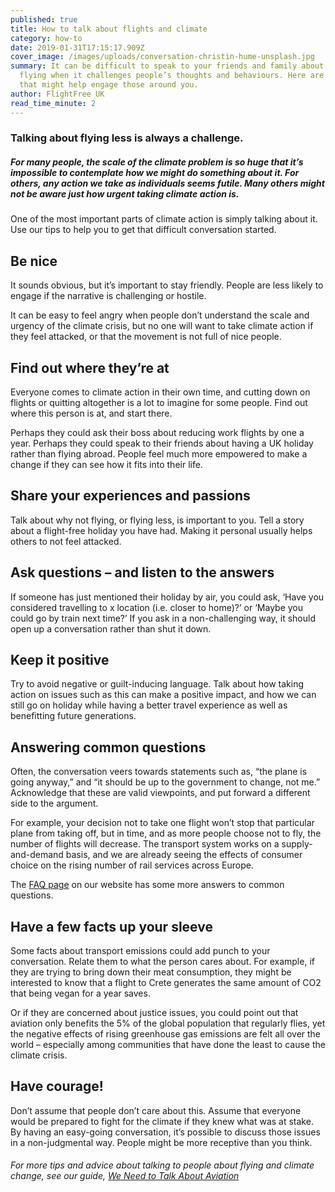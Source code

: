 ```yaml
---
published: true
title: How to talk about flights and climate
category: how-to
date: 2019-01-31T17:15:17.909Z
cover_image: /images/uploads/conversation-christin-hume-unsplash.jpg
summary: It can be difficult to speak to your friends and family about not
  flying when it challenges people’s thoughts and behaviours. Here are some tips
  that might help engage those around you.
author: FlightFree UK
read_time_minute: 2
---
```

### Talking about flying less is always a challenge.

##### For many people, the scale of the climate problem is so huge that it’s impossible to contemplate how we might do something about it. For others, any action we take as individuals seems futile. Many others might not be aware just how urgent taking climate action is. 

One of the most important parts of climate action is simply talking about it. Use our tips to help you to get that difficult conversation started. 

## Be nice

It sounds obvious, but it’s important to stay friendly. People are less likely to engage if the narrative is challenging or hostile. 

It can be easy to feel angry when people don’t understand the scale and urgency of the climate crisis, but no one will want to take climate action if they feel attacked, or that the movement is not full of nice people. 

## Find out where they’re at

Everyone comes to climate action in their own time, and cutting down on flights or quitting altogether is a lot to imagine for some people. Find out where this person is at, and start there. 

Perhaps they could ask their boss about reducing work flights by one a year. Perhaps they could speak to their friends about having a UK holiday rather than flying abroad. People feel much more empowered to make a change if they can see how it fits into their life.

## Share your experiences and passions

Talk about why not flying, or flying less, is important to you. Tell a story about a flight-free holiday you have had. Making it personal usually helps others to not feel attacked. 

## Ask questions – and listen to the answers

If someone has just mentioned their holiday by air, you could ask, ‘Have you considered travelling to x location (i.e. closer to home)?’ or ‘Maybe you could go by train next time?’ If you ask in a non-challenging way, it should open up a conversation rather than shut it down. 

## Keep it positive

Try to avoid negative or guilt-inducing language. Talk about how taking action on issues such as this can make a positive impact, and how we can still go on holiday while having a better travel experience as well as benefitting future generations. 

## Answering common questions 

Often, the conversation veers towards statements such as, “the plane is going anyway,” and “it should be up to the government to change, not me.” Acknowledge that these are valid viewpoints, and put forward a different side to the argument. 

For example, your decision not to take one flight won’t stop that particular plane from taking off, but in time, and as more people choose not to fly, the number of flights will decrease. The transport system works on a supply-and-demand basis, and we are already seeing the effects of consumer choice on the rising number of rail services across Europe. 

The [FAQ page](/faq) on our website has some more answers to common questions.

## Have a few facts up your sleeve

Some facts about transport emissions could add punch to your conversation. Relate them to what the person cares about. For example, if they are trying to bring down their meat consumption, they might be interested to know that a flight to Crete generates the same amount of CO2 that being vegan for a year saves. 

Or if they are concerned about justice issues, you could point out that aviation only benefits the 5% of the global population that regularly flies, yet the negative effects of rising greenhouse gas emissions are felt all over the world – especially among communities that have done the least to cause the climate crisis.

## Have courage!

Don’t assume that people don’t care about this. Assume that everyone would be prepared to fight for the climate if they knew what was at stake. By having an easy-going conversation, it’s possible to discuss those issues in a non-judgmental way. People might be more receptive than you think.

###### For more tips and advice about talking to people about flying and climate change, see our guide, [We Need to Talk About Aviation](https://flightfree.co.uk/downloads/WeNeedToTalkAboutAviationFFUK-2022.pdf)